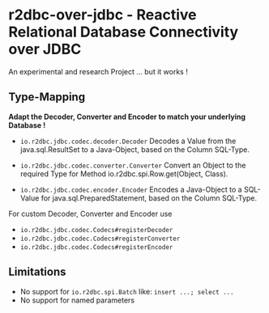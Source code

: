# r2dbc-over-jdbc - Reactive Relational Database Connectivity over JDBC

An experimental and research Project ... but it works !


## Type-Mapping
**Adapt the Decoder, Converter and Encoder to match your underlying Database !**

* `io.r2dbc.jdbc.codec.decoder.Decoder`
	Decodes a Value from the java.sql.ResultSet to a Java-Object, based on the Column SQL-Type.

* `io.r2dbc.jdbc.codec.converter.Converter`
	Convert an Object to the required Type for Method io.r2dbc.spi.Row.get(Object, Class<T>).

* `io.r2dbc.jdbc.codec.encoder.Encoder`
	Encodes a Java-Object to a SQL-Value for java.sql.PreparedStatement, based on the Column SQL-Type.
	
For custom Decoder, Converter and Encoder use
* `io.r2dbc.jdbc.codec.Codecs#registerDecoder`
* `io.r2dbc.jdbc.codec.Codecs#registerConverter`
* `io.r2dbc.jdbc.codec.Codecs#registerEncoder` 


## Limitations
* No support for `io.r2dbc.spi.Batch` like: `insert ...; select ... `
* No support for named parameters
